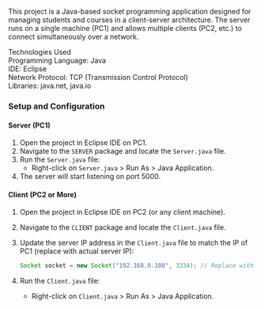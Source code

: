 <p>This project is a Java-based socket programming application designed for managing students and courses in a client-server architecture. The server runs on a single machine (PC1) and allows multiple clients (PC2, etc.) to connect simultaneously over a network.</p>
Technologies Used <br>
Programming Language: Java <br>
IDE: Eclipse <br>
Network Protocol: TCP (Transmission Control Protocol) <br>
Libraries: java.net, java.io <br>

### Setup and Configuration
#### Server (PC1)
1. Open the project in Eclipse IDE on PC1.
2. Navigate to the `SERVER` package and locate the `Server.java` file.
3. Run the `Server.java` file:
   * Right-click on `Server.java` > Run As > Java Application.
4. The server will start listening on port 5000.

#### Client (PC2 or More)
1. Open the project in Eclipse IDE on PC2 (or any client machine).
2. Navigate to the `CLIENT` package and locate the `Client.java` file.
3. Update the server IP address in the `Client.java` file to match the IP of PC1 (replace with actual server IP):

   ```java
   Socket socket = new Socket("192.168.0.100", 3334); // Replace with actual server IP
   ```
4. Run the `Client.java` file:
   * Right-click on `Client.java` > Run As > Java Application.
